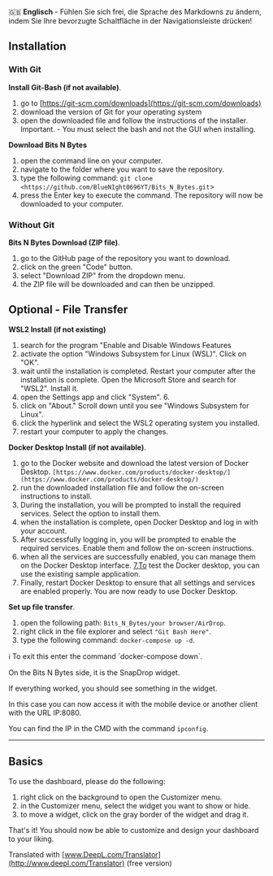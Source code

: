 
🇬🇧 **Englisch** - Fühlen Sie sich frei, die Sprache des Markdowns zu ändern, indem Sie Ihre bevorzugte Schaltfläche in der Navigationsleiste drücken!

## Installation

### With Git

**Install Git-Bash (if not available)**.

1. go to [https://git-scm.com/downloads](https://git-scm.com/downloads)
2. download the version of Git for your operating system
3. open the downloaded file and follow the instructions of the installer.
Important. - You must select the bash and not the GUI when installing.

**Download Bits N Bytes**

1. open the command line on your computer.
2. navigate to the folder where you want to save the repository.
3. type the following command: `git clone <https://github.com/BlueNIght0696YT/Bits_N_Bytes.git`>
4. press the Enter key to execute the command. The repository will now be downloaded to your computer.

### Without Git

**Bits N Bytes Download (ZIP file)**.

1. go to the GitHub page of the repository you want to download.
2. click on the green "Code" button.
3. select "Download ZIP" from the dropdown menu.
4. the ZIP file will be downloaded and can then be unzipped.

## Optional - File Transfer

**WSL2 Install (if not existing)**

1. search for the program "Enable and Disable Windows Features
2. activate the option "Windows Subsystem for Linux (WSL)". Click on "OK".
3. wait until the installation is completed. Restart your computer after the installation is complete.
Open the Microsoft Store and search for "WSL2". Install it.
4. open the Settings app and click "System". 6.
5. click on "About." Scroll down until you see "Windows Subsystem for Linux".
6. click the hyperlink and select the WSL2 operating system you installed.
7. restart your computer to apply the changes.

**Docker Desktop Install (if not available)**.

1. go to the Docker website and download the latest version of Docker Desktop. `[https://www.docker.com/products/docker-desktop/](https://www.docker.com/products/docker-desktop/)`
2. run the downloaded installation file and follow the on-screen instructions to install.
3. During the installation, you will be prompted to install the required services. Select the option to install them.
4. when the installation is complete, open Docker Desktop and log in with your account.
5. After successfully logging in, you will be prompted to enable the required services. Enable them and follow the on-screen instructions.
6. when all the services are successfully enabled, you can manage them on the Docker Desktop interface.
[7.To](http://7.to/) test the Docker desktop, you can use the existing sample application.
7. Finally, restart Docker Desktop to ensure that all settings and services are enabled properly. You are now ready to use Docker Desktop.

**Set up file transfer**.

1. open the following path: `Bits_N_Bytes/your browser/AirDrop`.
2. right click in the file explorer and select `"Git Bash Here"`.
3. type the following command: `docker-compose up -d`.

<aside>
ℹ️ To exit this enter the command `docker-compose down`.

</aside>

On the Bits N Bytes side, it is the SnapDrop widget.

If everything worked, you should see something in the widget.

In this case you can now access it with the mobile device or another client with the URL IP:8080.

You can find the IP in the CMD with the command `ipconfig`.

---

## Basics

To use the dashboard, please do the following:

1. right click on the background to open the Customizer menu.
2. in the Customizer menu, select the widget you want to show or hide.
3. to move a widget, click on the gray border of the widget and drag it.

That's it! You should now be able to customize and design your dashboard to your liking.

Translated with [www.DeepL.com/Translator](http://www.deepl.com/Translator) (free version)

</aside>
